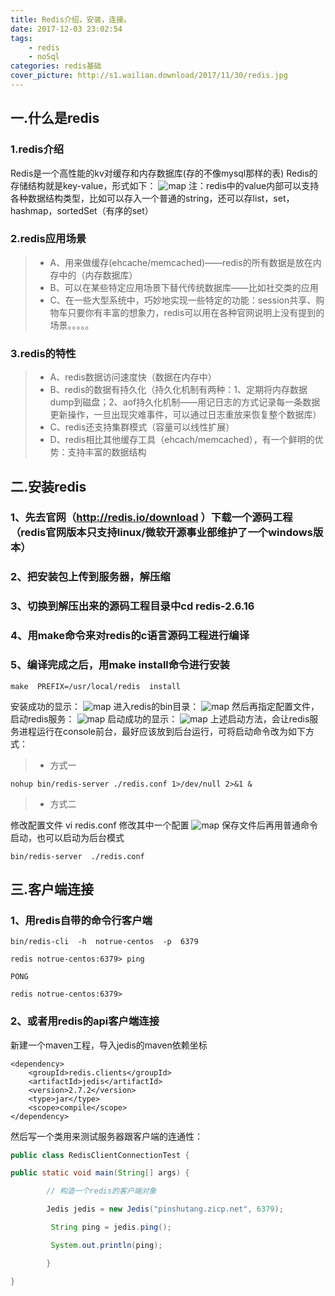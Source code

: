 ```yaml
---
title: Redis介绍，安装，连接。
date: 2017-12-03 23:02:54
tags:
	- redis
	- noSql
categories: redis基础
cover_picture: http://s1.wailian.download/2017/11/30/redis.jpg
---
```

## 一.什么是redis
### 1.redis介绍
Redis是一个高性能的kv对缓存和内存数据库(存的不像mysql那样的表)
Redis的存储结构就是key-value，形式如下：
![map](http://s1.wailian.download/2017/12/03/redismap.png)
注：redis中的value内部可以支持各种数据结构类型，比如可以存入一个普通的string，还可以存list，set，hashmap，sortedSet（有序的set）

### 2.redis应用场景

> * A、用来做缓存(ehcache/memcached)——redis的所有数据是放在内存中的（内存数据库）
> * B、可以在某些特定应用场景下替代传统数据库——比如社交类的应用
> * C、在一些大型系统中，巧妙地实现一些特定的功能：session共享、购物车只要你有丰富的想象力，redis可以用在各种官网说明上没有提到的场景。。。。。

### 3.redis的特性

> * A、redis数据访问速度快（数据在内存中）
> * B、redis的数据有持久化（持久化机制有两种：1、定期将内存数据dump到磁盘；2、aof持久化机制——用记日志的方式记录每一条数据更新操作，一旦出现灾难事件，可以通过日志重放来恢复整个数据库）
> * C、redis还支持集群模式（容量可以线性扩展）
> * D、redis相比其他缓存工具（ehcach/memcached），有一个鲜明的优势：支持丰富的数据结构

## 二.安装redis

### 1、先去官网（http://redis.io/download ）下载一个源码工程（redis官网版本只支持linux/微软开源事业部维护了一个windows版本）
### 2、把安装包上传到服务器，解压缩
### 3、切换到解压出来的源码工程目录中cd redis-2.6.16 
### 4、用make命令来对redis的c语言源码工程进行编译
### 5、编译完成之后，用make  install命令进行安装
```
make  PREFIX=/usr/local/redis  install
```
安装成功的显示：
![map](http://s1.wailian.download/2017/12/03/redis1.jpg)
进入redis的bin目录：
![map](http://s1.wailian.download/2017/12/03/redis2.jpg)
然后再指定配置文件，启动redis服务：
![map](http://s1.wailian.download/2017/12/03/redis3.jpg)
启动成功的显示：
![map](http://s1.wailian.download/2017/12/03/redis4.jpg)
上述启动方法，会让redis服务进程运行在console前台，最好应该放到后台运行，可将启动命令改为如下方式：

> * 方式一

```
nohup bin/redis-server ./redis.conf 1>/dev/null 2>&1 &
```

> * 方式二

修改配置文件
vi  redis.conf
修改其中一个配置
![map](http://s1.wailian.download/2017/12/03/redis5.png)
保存文件后再用普通命令启动，也可以启动为后台模式

```
bin/redis-server  ./redis.conf
```

## 三.客户端连接

### 1、用redis自带的命令行客户端

```
bin/redis-cli  -h  notrue-centos  -p  6379

redis notrue-centos:6379> ping

PONG

redis notrue-centos:6379>
```

### 2、或者用redis的api客户端连接

新建一个maven工程，导入jedis的maven依赖坐标

```
<dependency>
    <groupId>redis.clients</groupId>
    <artifactId>jedis</artifactId>
    <version>2.7.2</version>
    <type>jar</type>
    <scope>compile</scope>
</dependency>
```

然后写一个类用来测试服务器跟客户端的连通性：

```java
public class RedisClientConnectionTest {

public static void main(String[] args) {

        // 构造一个redis的客户端对象

        Jedis jedis = new Jedis("pinshutang.zicp.net", 6379);

         String ping = jedis.ping();

         System.out.println(ping);

        }

}
```